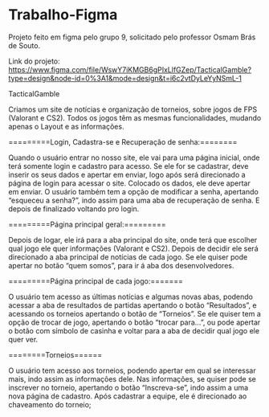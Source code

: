 # Trabalho-Figma
Projeto feito em figma pelo grupo 9, solicitado pelo professor Osmam Brás de Souto.

Link do projeto: https://www.figma.com/file/WswY7iKMGB6gPIxLlfGZep/TacticalGamble?type=design&node-id=0%3A1&mode=design&t=i6c2vtDyLeYyNSmL-1

TacticalGamble

Criamos um site de notícias e organização de torneios, sobre jogos de FPS (Valorant e CS2). Todos os jogos têm as mesmas funcionalidades, mudando apenas o Layout e as informações.

=========Login, Cadastra-se e Recuperação de senha:========

Quando o usuário entrar no nosso site, ele vai para uma página inicial, onde terá somente login e cadastro para acesso. Se ele for se cadastrar, deve inserir os seus dados e apertar em enviar, logo após será direcionado a página de login para acessar o site. Colocado os dados, ele deve apertar em enviar. O usuário também tem a opção de modificar a senha, apertando “esqueceu a senha?”, indo assim para uma aba de recuperação de senha. E depois de finalizado voltando pro login.

=========Página principal geral:=========

Depois de logar, ele irá para a aba principal do site, onde terá que escolher qual jogo ele quer informações (Valorant e CS2). Depois de decidir ele será direcionado a aba principal de notícias de cada jogo. Se ele quiser pode apertar no botão “quem somos”, para ir á aba dos desenvolvedores.

=========Página principal de cada jogo:=======

O usuário tem acesso as últimas notícias e algumas novas abas, podendo acessar a aba de resultados de partidas apertando o botão “Resultados”, e acessando os torneios apertando o botão de “Torneios”. Se ele quiser tem a opção de trocar de jogo, apertando o botão “trocar para...”, ou pode apertar o botão com símbolo de casinha e voltar para a aba de decidir qual jogo ele quer ver.

========Torneios======

O usuário tem acesso aos torneios, podendo apertar em qual se interessar mais, indo assim as informações dele. Nas informações, se quiser pode se inscrever no torneio, apertando o botão “Inscreva-se”, indo assim a uma nova página de cadastro. Após cadastrar a equipe, ele é direcionado ao chaveamento do torneio;
